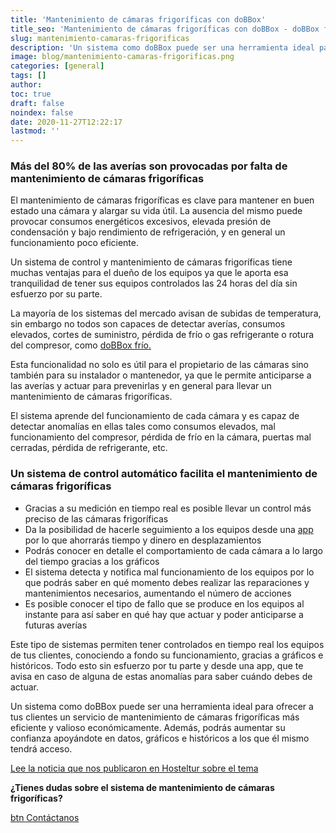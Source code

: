 ```yaml
---
title: 'Mantenimiento de cámaras frigoríficas con doBBox'
title_seo: 'Mantenimiento de cámaras frigoríficas con doBBox - doBBox frío'
slug: mantenimiento-camaras-frigorificas
description: 'Un sistema como doBBox puede ser una herramienta ideal para ofrecer un servicio de mantenimiento de cámaras frigoríficas más eficiente'
image: blog/mantenimiento-camaras-frigorificas.png
categories: [general]
tags: []
author: 
toc: true
draft: false
noindex: false
date: 2020-11-27T12:22:17
lastmod: ''
---
```


### Más del 80% de las averías son provocadas por falta de mantenimiento de cámaras frigoríficas

El mantenimiento de cámaras frigoríficas es clave para mantener en buen estado una cámara y alargar su vida útil. La ausencia del mismo puede provocar consumos energéticos excesivos, elevada presión de condensación y bajo rendimiento de refrigeración, y en general un funcionamiento poco eficiente.

Un sistema de control y mantenimiento de cámaras frigoríficas tiene muchas ventajas para el dueño de los equipos ya que le aporta esa tranquilidad de tener sus equipos controlados las 24 horas del día sin esfuerzo por su parte.

La mayoría de los sistemas del mercado avisan de subidas de temperatura, sin embargo no todos son capaces de detectar averías, consumos elevados, cortes de suministro, pérdida de frío o gas refrigerante o rotura del compresor, como [doBBox frío.](/)

Esta funcionalidad no solo es útil para el propietario de las cámaras sino también para su instalador o mantenedor, ya que le permite anticiparse a las averías y actuar para prevenirlas y en general para llevar un mantenimiento de cámaras frigoríficas.

El sistema aprende del funcionamiento de cada cámara y es capaz de detectar anomalías en ellas tales como consumos elevados, mal funcionamiento del compresor, pérdida de frío en la cámara, puertas mal cerradas, pérdida de refrigerante, etc.

### Un sistema de control automático facilita el mantenimiento de cámaras frigoríficas

- Gracias a su medición en tiempo real es posible llevar un control más preciso de las cámaras frigoríficas
- Da la posibilidad de hacerle seguimiento a los equipos desde una [app](/acceso-app-movil/) por lo que ahorrarás tiempo y dinero en desplazamientos
- Podrás conocer en detalle el comportamiento de cada cámara a lo largo del tiempo gracias a los gráficos
- El sistema detecta y notifica mal funcionamiento de los equipos por lo que podrás saber en qué momento debes realizar las reparaciones y mantenimientos necesarios, aumentando el número de acciones
- Es posible conocer el tipo de fallo que se produce en los equipos al instante para así saber en qué hay que actuar y poder anticiparse a futuras averías

Este tipo de sistemas permiten tener controlados en tiempo real los equipos de tus clientes, conociendo a fondo su funcionamiento, gracias a gráficos e históricos. Todo esto sin esfuerzo por tu parte y desde una app, que te avisa en caso de alguna de estas anomalías para saber cuándo debes de actuar.

Un sistema como doBBox puede ser una herramienta ideal para ofrecer a tus clientes un servicio de mantenimiento de cámaras frigoríficas más eficiente y valioso económicamente. Además, podrás aumentar su confianza apoyándote en datos, gráficos e históricos a los que él mismo tendrá acceso.

[Lee la noticia que nos publicaron en Hosteltur sobre el tema](https://www.hosteltur.com/comunidad/nota/024153_dobbox-el-aliado-ideal-para-instaladores-y-hosteleros.html)

**¿Tienes dudas sobre el sistema de mantenimiento de cámaras frigoríficas?**

[btn Contáctanos](/preguntas-frecuentes/#contacto)